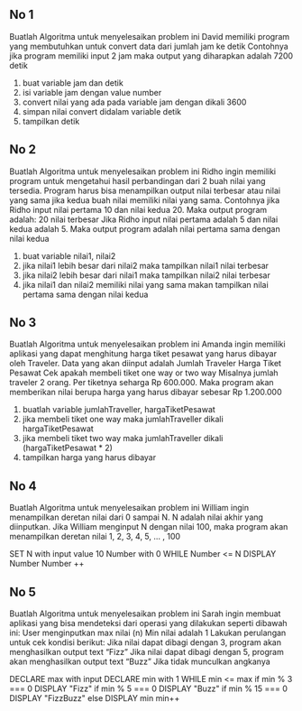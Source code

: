 ## No 1

Buatlah Algoritma untuk menyelesaikan problem ini
David memiliki program yang membutuhkan untuk convert data dari jumlah jam ke detik
Contohnya jika program memiliki input 2 jam maka output yang diharapkan adalah 7200 detik

1. buat variable jam dan detik
2. isi variable jam dengan value number
3. convert nilai yang ada pada variable jam dengan dikali 3600
4. simpan nilai convert didalam variable detik
5. tampilkan detik

## No 2

Buatlah Algoritma untuk menyelesaikan problem ini
Ridho ingin memiliki program untuk mengetahui hasil perbandingan dari 2 buah nilai yang tersedia.
Program harus bisa menampilkan output nilai terbesar atau nilai yang sama jika kedua buah nilai memiliki nilai yang sama.
Contohnya jika Ridho input nilai pertama 10 dan nilai kedua 20. Maka output program adalah: 20 nilai terbesar
Jika Ridho input nilai pertama adalah 5 dan nilai kedua adalah 5. Maka output program adalah nilai pertama sama dengan nilai kedua

1. buat variable nilai1, nilai2
2. jika nilai1 lebih besar dari nilai2 maka tampilkan nilai1 nilai terbesar
3. jika nilai2 lebih besar dari nilai1 maka tampilkan nilai2 nilai terbesar
4. jika nilai1 dan nilai2 memiliki nilai yang sama makan tampilkan nilai pertama sama dengan nilai kedua

## No 3

Buatlah Algoritma untuk menyelesaikan problem ini
Amanda ingin memiliki aplikasi yang dapat menghitung harga tiket pesawat yang harus dibayar oleh Traveler.
Data yang akan diinput adalah
Jumlah Traveler
Harga Tiket Pesawat
Cek apakah membeli tiket one way or two way
Misalnya jumlah traveler 2 orang. Per tiketnya seharga Rp 600.000.
Maka program akan memberikan nilai berupa harga yang harus dibayar sebesar Rp 1.200.000

1. buatlah variable jumlahTraveller, hargaTiketPesawat
2. jika membeli tiket one way maka jumlahTraveller dikali hargaTiketPesawat
3. jika membeli tiket two way maka jumlahTraveller dikali (hargaTiketPesawat \* 2)
4. tampilkan harga yang harus dibayar

## No 4

Buatlah Algoritma untuk menyelesaikan problem ini
William ingin menampilkan deretan nilai dari 0 sampai N.
N adalah nilai akhir yang diinputkan.
Jika William menginput N dengan nilai 100, maka program akan menampilkan deretan nilai 1, 2, 3, 4, 5, … , 100

SET N with input value 10
Number with 0
WHILE Number <= N
DISPLAY Number
Number ++

## No 5

Buatlah Algoritma untuk menyelesaikan problem ini
Sarah ingin membuat aplikasi yang bisa mendeteksi dari operasi yang dilakukan seperti dibawah ini:
User menginputkan max nilai (n)
Min nilai adalah 1
Lakukan perulangan untuk cek kondisi berikut:
Jika nilai dapat dibagi dengan 3, program akan menghasilkan output text “Fizz”
Jika nilai dapat dibagi dengan 5, program akan menghasilkan output text “Buzz”
Jika tidak munculkan angkanya

DECLARE max with input
DECLARE min with 1
WHILE min <= max
if min % 3 === 0
DISPLAY "Fizz"
if min % 5 === 0
DISPLAY "Buzz"
if min % 15 === 0
DISPLAY "FizzBuzz"
else
DISPLAY min
min++
